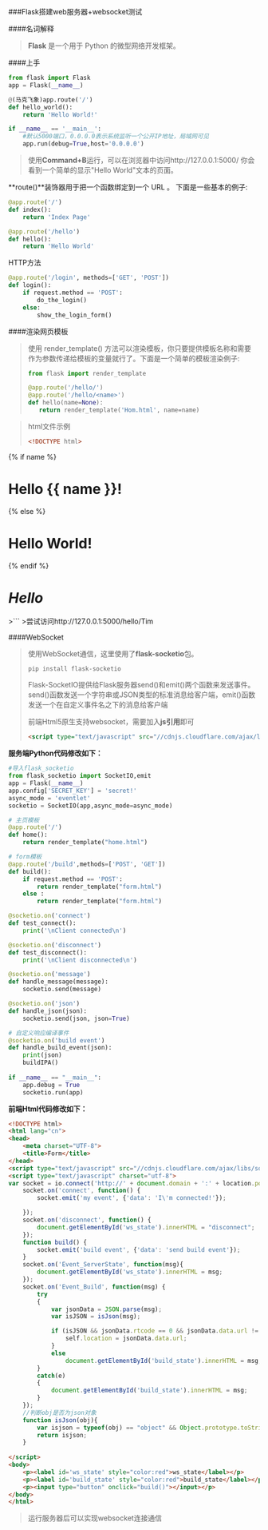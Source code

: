 ###Flask搭建web服务器+websocket测试

####名词解释
>**Flask** 是一个用于 Python 的微型网络开发框架。

####上手

```python
from flask import Flask
app = Flask(__name__)

@(马克飞象)app.route('/')
def hello_world():
    return 'Hello World!'

if __name__ == '__main__':
	#默认5000端口，0.0.0.0表示系统监听一个公开IP地址，局域网可见
    app.run(debug=True,host='0.0.0.0') 
```
>使用**Command+B**运行，可以在浏览器中访问http://127.0.0.1:5000/
你会看到一个简单的显示"Hello World"文本的页面。

**route()**装饰器用于把一个函数绑定到一个 URL 。 下面是一些基本的例子:
```python
@app.route('/')
def index():
    return 'Index Page'

@app.route('/hello')
def hello():
    return 'Hello World'
```
HTTP方法
```python
@app.route('/login', methods=['GET', 'POST'])
def login():
    if request.method == 'POST':
        do_the_login()
    else:
        show_the_login_form()
```
####渲染网页模板
>使用 render_template() 方法可以渲染模板，你只要提供模板名称和需要 作为参数传递给模板的变量就行了。下面是一个简单的模板渲染例子:
>```python
>from flask import render_template
>
>@app.route('/hello/')
>@app.route('/hello/<name>')
>def hello(name=None):
>    return render_template('Hom.html', name=name)
>```

>html文件示例
>```html
><!DOCTYPE html>
<html lang="cn">
<head>
	<meta charset="UTF-8">
	<title>Hello from Flask</title>
	{% if name %}
		<h1>Hello {{ name }}!</h1>
	{% else %}
		<h1>Hello World!</h1>
	{% endif %}
</head>
<body>
	<h1 style="font-style:italic">Hello</h1>
</body>
</html>
>```
>尝试访问http://127.0.0.1:5000/hello/Tim

####WebSocket
>使用WebSocket通信，这里使用了**flask-socketio**包。
>```bash
>pip install flask-socketio
>```
>Flask-SocketIO提供给Flask服务器send()和emit()两个函数来发送事件。send()函数发送一个字符串或JSON类型的标准消息给客户端，emit()函数发送一个在自定义事件名之下的消息给客户端
>
>前端Html5原生支持websocket，需要加入**js引用**即可
>```html
><script type="text/javascript" src="//cdnjs.cloudflare.com/ajax/libs/socket.io/1.3.6/socket.io.min.js"></script>
>```

**服务端Python代码修改如下：**
```python
#导入flask_socketio
from flask_socketio import SocketIO,emit
app = Flask(__name__)
app.config['SECRET_KEY'] = 'secret!'
async_mode = 'eventlet'
socketio = SocketIO(app,async_mode=async_mode)

# 主页模板
@app.route('/')
def home():
	return render_template("home.html")

# form模板
@app.route('/build',methods=['POST', 'GET'])
def build():
	if request.method == 'POST':
		return render_template("form.html")
	else :
		return render_template("form.html")

@socketio.on('connect')
def test_connect():
    print('\nClient connected\n')

@socketio.on('disconnect')
def test_disconnect():
    print('\nClient disconnected\n')

@socketio.on('message')
def handle_message(message):
    socketio.send(message)

@socketio.on('json')
def handle_json(json):
    socketio.send(json, json=True)

# 自定义响应编译事件
@socketio.on('build event')
def handle_build_event(json):
	print(json)
	buildIPA()
    
if __name__ == "__main__":
	app.debug = True
	socketio.run(app)
```
**前端Html代码修改如下：**
```html
<!DOCTYPE html>
<html lang="cn">
<head>
	<meta charset="UTF-8">
	<title>Form</title>
</head>
<script type="text/javascript" src="//cdnjs.cloudflare.com/ajax/libs/socket.io/1.3.6/socket.io.min.js"></script>
<script type="text/javascript" charset="utf-8">
var socket = io.connect('http://' + document.domain + ':' + location.port);
    socket.on('connect', function() {
        socket.emit('my event', {'data': 'I\'m connected!'});

    });
    socket.on('disconnect', function() {
        document.getElementById('ws_state').innerHTML = "disconnect";
    });
    function build() {
        socket.emit('build event', {'data': 'send build event'}); 
    }
    socket.on('Event_ServerState', function(msg){
        document.getElementById('ws_state').innerHTML = msg;
    });
    socket.on('Event_Build', function(msg) {       
        try
        {
            var jsonData = JSON.parse(msg);
            var isJSON = isJson(msg);

            if (isJSON && jsonData.rtcode == 0 && jsonData.data.url != null) {
                self.location = jsonData.data.url; 
            }
            else
                document.getElementById('build_state').innerHTML = msg;
        }
        catch(e)
        {
            document.getElementById('build_state').innerHTML = msg;
        }    	
    });
    //判断obj是否为json对象
    function isJson(obj){
        var isjson = typeof(obj) == "object" && Object.prototype.toString.call(obj).toLowerCase() == "[object object]" && !obj.length; 
        return isjson;
    }
    
</script>
<body>
	<p><label id='ws_state' style="color:red">ws_state</label></p>
	<p><label id='build_state' style="color:red">build_state</label></p>
    <p><input type="button" onclick="build()"></input></p>
</body>
</html>
```
>运行服务器后可以实现websocket连接通信